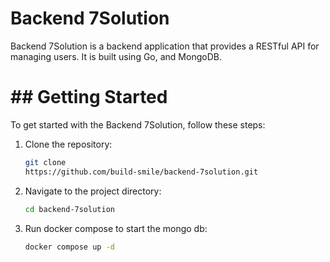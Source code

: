 
# Backend 7Solution
Backend 7Solution is a backend application that provides a RESTful API for managing users. It is built using Go, and MongoDB.
#
# ## Getting Started
To get started with the Backend 7Solution, follow these steps:
1. Clone the repository:
    ```bash
    git clone
    https://github.com/build-smile/backend-7solution.git
    ```
 2. Navigate to the project directory:
    ```bash
    cd backend-7solution
    ```
 3. Run docker compose to start the mongo db:
    ```bash
    docker compose up -d
    ```
